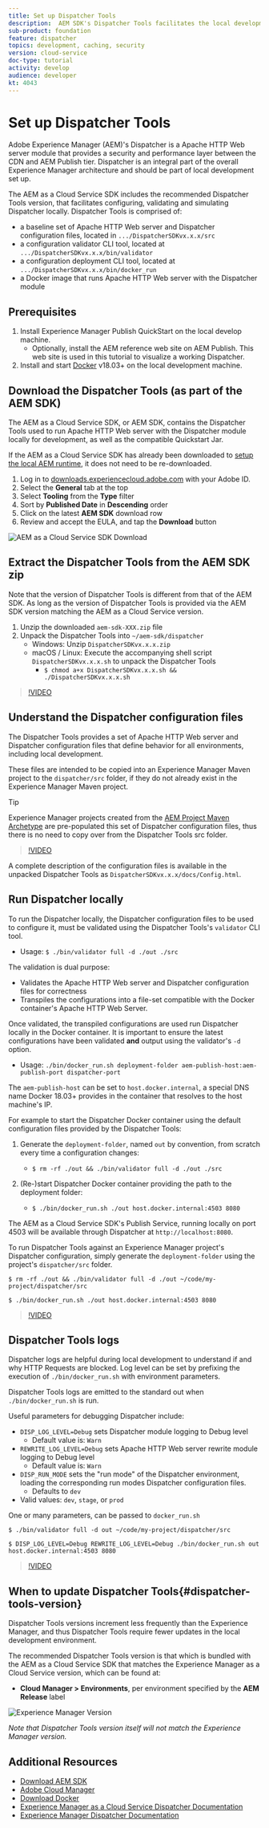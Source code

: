 ```yaml
---
title: Set up Dispatcher Tools
description:  AEM SDK's Dispatcher Tools facilitates the local development of Adobe Experience Manager (AEM) projects by making it easy to install, run and troubleshoot Dispatcher locally.
sub-product: foundation
feature: dispatcher
topics: development, caching, security
version: cloud-service
doc-type: tutorial
activity: develop
audience: developer
kt: 4043
---
```


# Set up Dispatcher Tools

Adobe Experience Manager (AEM)'s Dispatcher is a Apache HTTP Web server module that provides a security and performance layer between the CDN and AEM Publish tier. Dispatcher is an integral part of the overall Experience Manager architecture and should be part of local development set up.

The AEM as a Cloud Service SDK includes the recommended Dispatcher Tools version, that facilitates configuring, validating and simulating Dispatcher locally. Dispatcher Tools is comprised of:

+ a baseline set of Apache HTTP Web server and Dispatcher configuration files, located in `.../DispatcherSDKvx.x.x/src`
+ a configuration validator CLI tool, located at `.../DispatcherSDKvx.x.x/bin/validator`
+ a configuration deployment CLI tool, located at `.../DispatcherSDKvx.x.x/bin/docker_run`
+ a Docker image that runs Apache HTTP Web server with the Dispatcher module

## Prerequisites

1. Install Experience Manager Publish QuickStart on the local develop machine.
   + Optionally, install the AEM reference web site on AEM Publish. This web site is used in this tutorial to visualize a working Dispatcher.
1. Install and start [Docker](https://www.docker.com/) v18.03+ on the local development machine.

## Download the Dispatcher Tools (as part of the AEM SDK)

The AEM as a Cloud Service SDK, or AEM SDK, contains the Dispatcher Tools used to run Apache HTTP Web server with the Dispatcher module locally for development, as well as the compatible Quickstart Jar.

If the AEM as a Cloud Service SDK has already been downloaded to [setup the local AEM runtime](./aem-runtime.md), it does not need to be re-downloaded.

1. Log in to [downloads.experiencecloud.adobe.com](http://downloads.experiencecloud.adobe.com/) with your Adobe ID.
1. Select the __General__ tab at the top
1. Select __Tooling__ from the __Type__ filter
1. Sort by __Published Date__ in __Descending__ order
1. Click on the latest __AEM SDK__ download row
1. Review and accept the EULA, and tap the __Download__ button

![AEM as a Cloud Service SDK Download](./assets/dispatcher-tools/aem-sdk-download.png)

## Extract the Dispatcher Tools from the AEM SDK zip

Note that the version of Dispatcher Tools is different from that of the AEM SDK. As long as the version of Dispatcher Tools is provided via the AEM SDK version matching the AEM as a Cloud Service version.

1. Unzip the downloaded `aem-sdk-XXX.zip` file
1. Unpack the Dispatcher Tools into `~/aem-sdk/dispatcher`
   + Windows: Unzip `DispatcherSDKvx.x.x.zip`
   + macOS / Linux: Execute the accompanying shell script `DispatcherSDKvx.x.x.sh` to unpack the Dispatcher Tools
     + `$ chmod a+x DispatcherSDKvx.x.x.sh && ./DispatcherSDKvx.x.x.sh`

>[!VIDEO](https://video.tv.adobe.com/v/29937/?quality=12)

## Understand the Dispatcher configuration files

The Dispatcher Tools provides a set of Apache HTTP Web server and Dispatcher configuration files that define behavior for all environments, including local development.

These files are intended to be copied into an Experience Manager Maven project to the `dispatcher/src` folder, if they do not already exist in the Experience Manager Maven project.

>[!TIP]
> Experience Manager projects created from the [AEM Project Maven Archetype](https://github.com/adobe/aem-project-archetype) are pre-populated this set of Dispatcher configuration files, thus there is no need to copy over from the Dispatcher Tools src folder.

>[!VIDEO](https://video.tv.adobe.com/v/29959/?quality=12)

A complete description of the configuration files is available in the unpacked Dispatcher Tools as `DispatcherSDKvx.x.x/docs/Config.html`.

## Run Dispatcher locally

To run the Dispatcher locally, the Dispatcher configuration files to be used to configure it, must be validated using the Dispatcher Tools's `validator` CLI tool.

+ Usage: `$ ./bin/validator full -d ./out ./src`

The validation is dual purpose:

+ Validates the Apache HTTP Web server and Dispatcher configuration files for correctness
+ Transpiles the configurations into a file-set compatible with the Docker container's Apache HTTP Web Server.

Once validated, the transpiled configurations are used run Dispatcher locally in the Docker container. It is important to ensure the latest configurations have been validated __and__ output using the validator's `-d` option.

+ Usage: `./bin/docker_run.sh deployment-folder aem-publish-host:aem-publish-port dispatcher-port`

The `aem-publish-host` can be set to `host.docker.internal`, a special DNS name Docker 18.03+ provides in the container that resolves to the host machine's IP.

For example to start the Dispatcher Docker container using the default configuration files provided by the Dispatcher Tools:

1. Generate the `deployment-folder`, named `out` by convention, from scratch every time a configuration changes:

   + `$ rm -rf ./out && ./bin/validator full -d ./out ./src`

2. (Re-)start Dispatcher Docker container providing the path to the deployment folder:

   + `$ ./bin/docker_run.sh ./out host.docker.internal:4503 8080`

The AEM as a Cloud Service SDK's Publish Service, running locally on port 4503 will be available through Dispatcher at `http://localhost:8080`.

To run Dispatcher Tools against an Experience Manager project's Dispatcher configuration, simply generate the `deployment-folder` using the project's `dispatcher/src` folder.

```
$ rm -rf ./out && ./bin/validator full -d ./out ~/code/my-project/dispatcher/src

$ ./bin/docker_run.sh ./out host.docker.internal:4503 8080
```

>[!VIDEO](https://video.tv.adobe.com/v/29960/?quality=12)

## Dispatcher Tools logs

Dispatcher logs are helpful during local development to understand if and why HTTP Requests are blocked. Log level can be set by prefixing the execution of `./bin/docker_run.sh` with environment parameters.

Dispatcher Tools logs are emitted to the standard out when `./bin/docker_run.sh` is run.

Useful parameters for debugging Dispatcher include:

+ `DISP_LOG_LEVEL=Debug` sets Dispatcher module logging to Debug level
  + Default value is: `Warn`
+ `REWRITE_LOG_LEVEL=Debug` sets Apache HTTP Web server rewrite module logging to Debug level
  + Default value is: `Warn`
+ `DISP_RUN_MODE` sets the "run mode" of the Dispatcher environment, loading the corresponding run modes Dispatcher configuration files.
  + Defaults to `dev`
+ Valid values: `dev`, `stage`, or `prod`

One or many parameters, can be passed to `docker_run.sh`

```{shell}
$ ./bin/validator full -d out ~/code/my-project/dispatcher/src

$ DISP_LOG_LEVEL=Debug REWRITE_LOG_LEVEL=Debug ./bin/docker_run.sh out host.docker.internal:4503 8080
```

>[!VIDEO](https://video.tv.adobe.com/v/29961/?quality=12)

## When to update Dispatcher Tools{#dispatcher-tools-version}

Dispatcher Tools versions increment less frequently than the Experience Manager, and thus Dispatcher Tools require fewer updates in the local development environment.

The recommended Dispatcher Tools version is that which is bundled with the AEM as a Cloud Service SDK that matches the Experience Manager as a Cloud Service version, which can be found at:

+ __Cloud Manager > Environments__, per environment specified by the __AEM Release__ label

![Experience Manager Version](./assets/dispatcher-tools/aem-version.png)

_Note that Dispatcher Tools version itself will not match the Experience Manager version._

## Additional Resources

+ [Download AEM SDK](http://downloads.experiencecloud.adobe.com/)
+ [Adobe Cloud Manager](https://my.cloudmanager.adobe.com/)
+ [Download Docker](https://www.docker.com/)
+ [Experience Manager as a Cloud Service Dispatcher Documentation](dispatcher-cloud.md)
+ [Experience Manager Dispatcher Documentation](https://docs.adobe.com/content/help/en/experience-manager-dispatcher/using/dispatcher.html)
